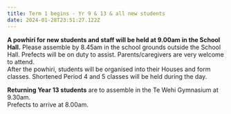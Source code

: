 ```yaml
---
title: Term 1 begins - Yr 9 & 13 & all new students
date: 2024-01-28T23:51:27.122Z
---
```

**A powhiri for new students and staff will be held at 9.00am in the School Hall.** 
Please assemble by 8.45am in the school grounds outside the School Hall. Prefects will be on duty to assist.
Parents/caregivers are very welcome to attend.  
After the powhiri, students will be organised into their Houses and form classes.
Shortened Period 4 and 5 classes will be held during the day.

**Returning Year 13 students** are to assemble in the Te Wehi Gymnasium at 9.30am.  
Prefects to arrive at 8.00am.
